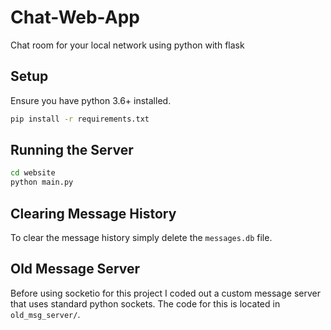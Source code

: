 # Chat-Web-App
Chat room for your local network using python with flask 
## Setup

Ensure you have python 3.6+ installed.

```bash
pip install -r requirements.txt
```

## Running the Server

```bash
cd website
python main.py
```

## Clearing Message History

To clear the message history simply delete the `messages.db` file.

## Old Message Server

Before using socketio for this project I coded out a custom message server that uses standard python sockets. The code for this is located in `old_msg_server/`.


